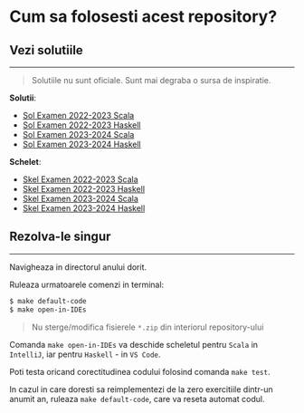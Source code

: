 # Cum sa folosesti acest repository?

## Vezi solutiile
---

> Solutiile nu sunt oficiale. Sunt mai degraba o sursa de inspiratie.


**Solutii**:
- [Sol Examen 2022-2023 Scala](Examen-PP-2022-2023/sol/Exam.scala)
- [Sol Examen 2022-2023 Haskell](Examen-PP-2022-2023/sol/Exam.hs)
- [Sol Examen 2023-2024 Scala](Examen-PP-2023-2024/sol/ExamPP.scala)
- [Sol Examen 2023-2024 Haskell](Examen-PP-2023-2024/sol/Exam.hs)



**Schelet**:
- [Skel Examen 2022-2023 Scala](Examen-PP-2022-2023/skel/Exam.scala)
- [Skel Examen 2022-2023 Haskell](Examen-PP-2022-2023/skel/Exam.hs)
- [Skel Examen 2023-2024 Scala](Examen-PP-2023-2024/skel/ExamPP.scala)
- [Skel Examen 2023-2024 Haskell](Examen-PP-2023-2024/skel/Exam.hs)



## Rezolva-le singur
---

Navigheaza in directorul anului dorit.

Ruleaza urmatoarele comenzi in terminal:

```bash
$ make default-code
$ make open-in-IDEs
```


> Nu sterge/modifica fisierele `*.zip` din interiorul repository-ului


Comanda `make open-in-IDEs` va deschide scheletul pentru `Scala` in `IntelliJ`, iar pentru `Haskell` - in `VS Code`.


Poti testa oricand corectitudinea codului folosind comanda `make test`.

In cazul in care doresti sa reimplementezi de la zero exercitiile dintr-un anumit an,
ruleaza `make default-code`, care va reseta automat codul.


